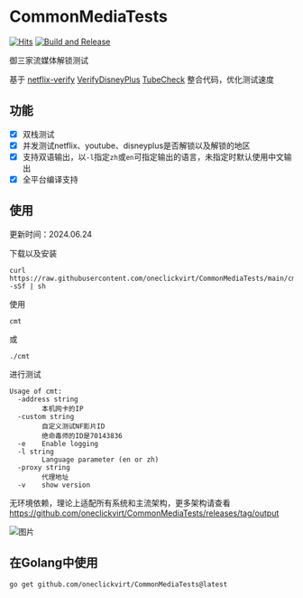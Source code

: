 # CommonMediaTests

[![Hits](https://hits.seeyoufarm.com/api/count/incr/badge.svg?url=https%3A%2F%2Fgithub.com%2Foneclickvirt%2FCommonMediaTests&count_bg=%2379C83D&title_bg=%23555555&icon=sonarcloud.svg&icon_color=%2345FFC2&title=hits&edge_flat=false)](https://hits.seeyoufarm.com) [![Build and Release](https://github.com/oneclickvirt/CommonMediaTests/actions/workflows/main.yaml/badge.svg)](https://github.com/oneclickvirt/CommonMediaTests/actions/workflows/main.yaml)

御三家流媒体解锁测试

基于 [netflix-verify](https://github.com/sjlleo/netflix-verify) [VerifyDisneyPlus](https://github.com/sjlleo/VerifyDisneyPlus) [TubeCheck](https://github.com/sjlleo/TubeCheck) 整合代码，优化测试速度

## 功能

- [x] 双栈测试
- [x] 并发测试netflix、youtube、disneyplus是否解锁以及解锁的地区
- [x] 支持双语输出，以```-l```指定```zh```或```en```可指定输出的语言，未指定时默认使用中文输出
- [x] 全平台编译支持

## 使用

更新时间：2024.06.24

下载以及安装

```shell
curl https://raw.githubusercontent.com/oneclickvirt/CommonMediaTests/main/cmt_install.sh -sSf | sh
```

使用

```
cmt
```

或

```
./cmt
```

进行测试

```
Usage of cmt:
  -address string
        本机网卡的IP
  -custom string
        自定义测试NF影片ID
        绝命毒师的ID是70143836
  -e    Enable logging
  -l string
        Language parameter (en or zh)
  -proxy string
        代理地址
  -v    show version
```

无环境依赖，理论上适配所有系统和主流架构，更多架构请查看 https://github.com/oneclickvirt/CommonMediaTests/releases/tag/output

![图片](https://github.com/oneclickvirt/CommonMediaTests/assets/103393591/8d4e5aa9-1ab6-4452-af6b-ef3665a902d8)

## 在Golang中使用

```
go get github.com/oneclickvirt/CommonMediaTests@latest
```
